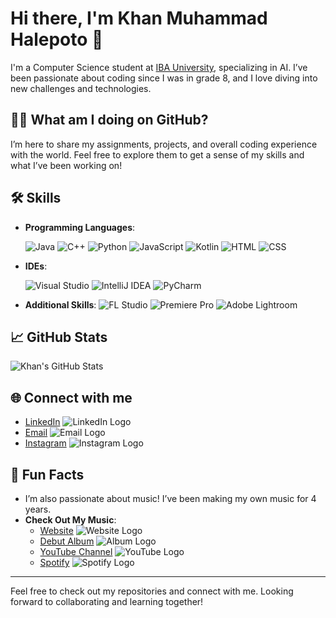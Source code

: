 # Hi there, I'm Khan Muhammad Halepoto 👋

I'm a Computer Science student at [IBA University](https://www.iba-suk.edu.pk), specializing in AI. I’ve been passionate about coding since I was in grade 8, and I love diving into new challenges and technologies.

## 👨‍🚀 What am I doing on GitHub?
I’m here to share my assignments, projects, and overall coding experience with the world. Feel free to explore them to get a sense of my skills and what I’ve been working on!

## 🛠️ Skills
- **Programming Languages**:
  
  ![Java](https://img.icons8.com/?size=100&id=13679&format=png&color=000000)
  ![C++](https://img.icons8.com/?size=100&id=TpULddJc4gTh&format=png&color=000000)
  ![Python](https://img.icons8.com/?size=100&id=13441&format=png&color=000000)
  ![JavaScript](https://img.icons8.com/?size=100&id=108784&format=png&color=000000)
  ![Kotlin](https://img.icons8.com/?size=100&id=ZoxjA0jZDdFZ&format=png&color=000000)
  ![HTML](https://img.icons8.com/?size=100&id=20909&format=png&color=000000)
  ![CSS](https://img.icons8.com/?size=100&id=7gdY5qNXaKC0&format=png&color=000000)
- **IDEs**:
  
  ![Visual Studio](https://img.icons8.com/?size=100&id=9OGIyU8hrxW5&format=png&color=000000)
  ![IntelliJ IDEA](https://img.icons8.com/?size=100&id=w1Gq29w4RQWL&format=png&color=000000)
  ![PyCharm](https://img.icons8.com/?size=100&id=B5T4RdBJefjF&format=png&color=000000)
- **Additional Skills**:
  ![FL Studio](https://img.shields.io/badge/-FL%20Studio-F9D35B?style=flat&logo=fl-studio&logoColor=black)
  ![Premiere Pro](https://img.shields.io/badge/-Premiere%20Pro-9999FF?style=flat&logo=adobe-premiere-pro&logoColor=white)
  ![Adobe Lightroom](https://img.shields.io/badge/-Adobe%20Lightroom-31A8FF?style=flat&logo=adobe-lightroom&logoColor=white)


  

## 📈 GitHub Stats
![Khan's GitHub Stats](https://github-readme-stats.vercel.app/api?username=khanm&show_icons=true&count_private=true&hide_title=true&hide=prs&theme=radical)

## 🌐 Connect with me
- [LinkedIn](https://www.linkedin.com/in/khan-muhammad-52977b290/) ![LinkedIn Logo](https://img.shields.io/badge/-LinkedIn-0A66C2?style=flat&logo=linkedin&logoColor=white)
- [Email](mailto:khanmuhammad.bsaif22@iba-suk.edu.pk) ![Email Logo](https://img.shields.io/badge/-Email-D14836?style=flat&logo=gmail&logoColor=white)
- [Instagram](https://www.instagram.com/khanmmusic/) ![Instagram Logo](https://img.shields.io/badge/-Instagram-E4405F?style=flat&logo=instagram&logoColor=white)

## 🎤 Fun Facts
- I’m also passionate about music! I’ve been making my own music for 4 years.
- **Check Out My Music**:
  - [Website](https://bit.ly/khanm-web) ![Website Logo](https://img.shields.io/badge/-Website-000000?style=flat&logo=google-chrome&logoColor=white)
  - [Debut Album](https://bit.ly/khanm-sl) ![Album Logo](https://img.shields.io/badge/-Album-000000?style=flat&logo=music&logoColor=white)
  - [YouTube Channel](https://bit.ly/khanm-sl) ![YouTube Logo](https://img.shields.io/badge/-YouTube-FF0000?style=flat&logo=youtube&logoColor=white)
  - [Spotify](https://bit.ly/khanm_spotify) ![Spotify Logo](https://img.shields.io/badge/-Spotify-1DB954?style=flat&logo=spotify&logoColor=white)


---

Feel free to check out my repositories and connect with me. Looking forward to collaborating and learning together!
